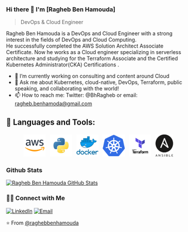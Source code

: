 ### Hi there 👋 I'm [Ragheb Ben Hamouda]
> DevOps & Cloud Engineer




<div>
 <p>
 Ragheb Ben Hamouda is a DevOps and Cloud Engineer with a strong interest in the fields of DevOps and Cloud Computing.  <br />
 He successfully completed the AWS Solution Architect Associate Certificate. Now he works as a Cloud engineer specializing in serverless architecture and studying for the Terraform Associate and the Certified Kubernetes Administrator(CKA) Certifications .

   
- 🔭 I’m currently working on consulting and content around Cloud 
- 💬 Ask me about Kubernetes, cloud-native, DevOps, Terraform, public speaking, and collaborating with the world!
- 📫 How to reach me: Twitter: @BhRagheb or email: ragheb.benhamoda@gmail.com

</p>
</div>

## 🧰 Languages and Tools:
<p align="center">
<img src="https://raw.githubusercontent.com/github/explore/80688e429a7d4ef2fca1e82350fe8e3517d3494d/topics/aws/aws.png" alt="AWS" height="60" style="vertical-align:top; margin:4px">
<img src="https://raw.githubusercontent.com/github/explore/80688e429a7d4ef2fca1e82350fe8e3517d3494d/topics/python/python.png" alt="Python" height="60" style="vertical-align:top; margin:4px">
<img src="https://raw.githubusercontent.com/github/explore/80688e429a7d4ef2fca1e82350fe8e3517d3494d/topics/docker/docker.png" alt="Docker" height="60" style="vertical-align:top; margin:4px">
<img src="https://raw.githubusercontent.com/github/explore/80688e429a7d4ef2fca1e82350fe8e3517d3494d/topics/kubernetes/kubernetes.png" alt="Kubernetes" height="60" style="vertical-align:top; margin:4px">
<img src="https://github.com/raghebbenhamouda/RaghebBenHamouda/blob/master/terraform.png" alt="Terraform" height="60" style="vertical-align:top; margin:4px">
<img src="https://github.com/raghebbenhamouda/RaghebBenHamouda/blob/master/ansible.png" alt="Ansible" height="60" style="vertical-align:top; margin:4px">

</p>


### Github Stats

[![Ragheb Ben Hamouda GitHub Stats](https://github-readme-stats.vercel.app/api?username=raghebbenhamouda&show_icons=true&count_private=true)](https://github.com/raghebbenhamouda)

<h3> 🤝🏻 Connect with Me </h3>

<p align="center">

<a href="https://www.linkedin.com/in/ragheb-ben-hamouda/" target="_blank"><img alt="LinkedIn" src="https://img.shields.io/badge/LinkedIn-@raghebbenhamouda-blue?style=flat&logo=linkedin"></a>
<a href="mailto:ragheb.benhamoda@gmail.com"><img alt="Email" src="https://img.shields.io/badge/Email-ragheb.benhamoda@gmail.com-blue?style=flat&logo=gmail"></a>
</p>


⭐️ From [@raghebbenhamouda](https://github.com/raghebbenhamouda)
